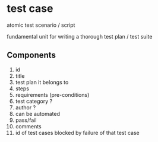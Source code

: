 # test case

atomic test scenario / script

fundamental unit for writing a thorough test plan / test suite

## Components

1. id
1. title
1. test plan it belongs to
1. steps
1. requirements (pre-conditions)
1. test category ?
1. author ?
1. can be automated
1. pass/fail
1. comments
1. id of test cases blocked by failure of that test case
